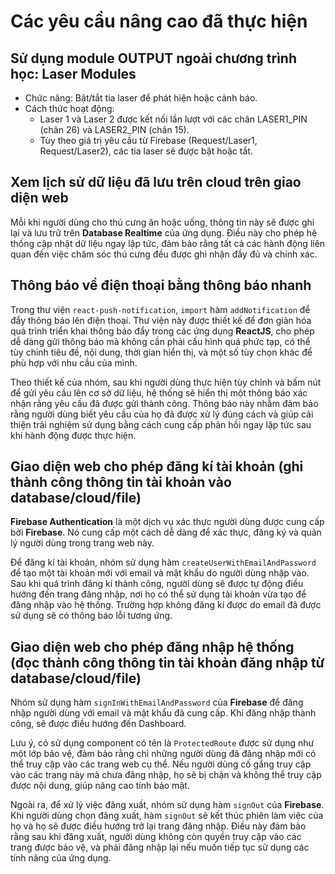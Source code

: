 # Các yêu cầu nâng cao đã thực hiện

## Sử dụng module OUTPUT ngoài chương trình học: Laser Modules
- Chức năng: Bật/tắt tia laser để phát hiện hoặc cảnh báo.
- Cách thức hoạt động:
    - Laser 1 và Laser 2 được kết nối lần lượt với các chân LASER1_PIN (chân 26) và LASER2_PIN (chân 15).
    - Tùy theo giá trị yêu cầu từ Firebase (Request/Laser1, Request/Laser2), các tia laser sẽ được bật hoặc tắt.

## Xem lịch sử dữ liệu đã lưu trên cloud trên giao diện web

Mỗi khi người dùng cho thú cưng ăn hoặc uống, thông tin này sẽ được ghi lại và lưu trữ trên **Database Realtime** của ứng dụng. Điều này cho phép hệ thống cập nhật dữ liệu ngay lập tức, đảm bảo rằng tất cả các hành động liên quan đến việc chăm sóc thú cưng đều được ghi nhận đầy đủ và chính xác.

## Thông báo về điện thoại bằng thông báo nhanh 

Trong thư viện `react-push-notification`, `import` hàm `addNotification` để đẩy thông báo lên điện thoại. Thư viện này được thiết kế để đơn giản hóa quá trình triển khai thông báo đẩy trong các ứng dụng **ReactJS**, cho phép dễ dàng gửi thông báo mà không cần phải cấu hình quá phức tạp, có thể tùy chỉnh tiêu đề, nội dung, thời gian hiển thị, và một số tùy chọn khác để phù hợp với nhu cầu của mình.

Theo thiết kế của nhóm, sau khi người dùng thực hiện tùy chỉnh và bấm nút để gửi yêu cầu lên cơ sở dữ liệu, hệ thống sẽ hiển thị một thông báo xác nhận rằng yêu cầu đã được gửi thành công. Thông báo này nhằm đảm bảo rằng người dùng biết yêu cầu của họ đã được xử lý đúng cách và giúp cải thiện trải nghiệm sử dụng bằng cách cung cấp phản hồi ngay lập tức sau khi hành động được thực hiện.

## Giao diện web cho phép đăng kí tài khoản  (ghi thành công thông tin tài khoản vào database/cloud/file)

**Firebase Authentication** là một dịch vụ xác thực người dùng được cung cấp bởi **Firebase**. Nó cung cấp một cách dễ dàng để xác thực, đăng ký và quản lý người dùng trong trang web này. 

Để đăng kí tài khoản, nhóm sử dụng hàm `createUserWithEmailAndPassword` để tạo một tài khoản mới với email và mật khẩu do người dùng nhập vào. Sau khi quá trình đăng kí thành công, người dùng sẽ được tự động điều hướng đến trang đăng nhập, nơi họ có thể sử dụng tài khoản vừa tạo để đăng nhập vào hệ thống. Trường hợp không đăng kí được do email đã được sử dụng sẽ có thông báo lỗi tương ứng.

## Giao diện web cho phép đăng nhập hệ thống (đọc thành công thông tin tài khoản đăng nhập từ database/cloud/file)

Nhóm sử dụng hàm `signInWithEmailAndPassword` của **Firebase** để đăng nhập người dùng với email và mật khẩu đã cung cấp. Khi đăng nhập thành công, sẽ được điều hướng đến Dashboard.

Lưu ý, có sử dụng component có tên là `ProtectedRoute` được sử dụng như một lớp bảo vệ, đảm bảo rằng chỉ những người dùng đã đăng nhập mới có thể truy cập vào các trang web cụ thể. Nếu người dùng cố gắng truy cập vào các trang này mà chưa đăng nhập, họ sẽ bị chặn và không thể truy cập được nội dung, giúp nâng cao tính bảo mật. 

Ngoài ra, để xử lý việc đăng xuất, nhóm sử dụng hàm `signOut` của **Firebase**. Khi người dùng chọn đăng xuất, hàm `signOut` sẽ kết thúc phiên làm việc của họ và họ sẽ được điều hướng trở lại trang đăng nhập. Điều này đảm bảo rằng sau khi đăng xuất, người dùng không còn quyền truy cập vào các trang được bảo vệ, và phải đăng nhập lại nếu muốn tiếp tục sử dụng các tính năng của ứng dụng.
